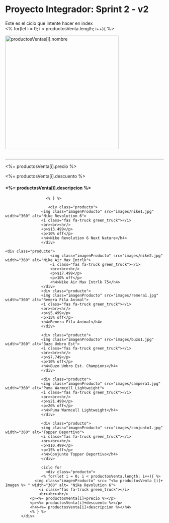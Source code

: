 # Proyecto Integrador: Sprint 2 - v2
Este es el ciclo que intente hacer en index                  
                        <% for(let i = 0; i < productosVenta.length; i++){ %>
                        <div class="producto"> 
                            <img class="imagenProducto" src= productosVenta[i].imagen  width="360" alt= productosVentas[i].nombre>
                            <i class="fas fa-truck green_truck"></i>
                            <br><br><hr/>
                        <p><%= productosVenta[i].precio %></p>
                        <p><%= productosVenta[i].descuento %></p>
                        <h4><%= productosVenta[i].descripcion %></h4>
                    </div>
            
                      <% } %>

                       <div class="producto"> 
                    <img class="imagenProducto" src="images/nike1.jpg" width="360" alt="Nike Revolution 6">
                    <i class="fas fa-truck green_truck"></i>
                    <br><br><hr/>
                    <p>$13.499</p>
                    <p>10% off</p>
                    <h4>Nike Revolution 6 Next Nature</h4>
                    </div>

    <div class="producto">  
                        <img class="imagenProducto" src="images/nike2.jpg" width="360" alt="Nike Air Max Intrlk">
                        <i class="fas fa-truck green_truck"></i>
                        <br><br><hr/>
                        <p>$17.499</p>
                        <p>10% off</p>
                        <h4>Nike Air Max Intrlk 75</h4>
                    </div>
                    <div class="producto"> 
                    <img class="imagenProducto" src="images/remera1.jpg" width="360" alt="Remera Fila Animal">
                    <i class="fas fa-truck green_truck"></i>
                    <br><br><hr/>
                    <p>$5.499</p>
                    <p>15% off</p>
                    <h4>Remera Fila Animal</h4>
                    </div>
    
                    <div class="producto">   
                    <img class="imagenProducto" src="images/buzo1.jpg" width="360" alt="Buzo Umbro Est">
                    <i class="fas fa-truck green_truck"></i>
                    <br><br><hr/>
                    <p>$7.749</p>
                    <p>10% off</p>
                    <h4>Buzo Umbro Est. Champions</h4>
                    </div>
    
                    <div class="producto"> 
                    <img class="imagenProducto" src="images/campera1.jpg" width="360" alt="Puma Warmcell Lightweight">
                    <i class="fas fa-truck green_truck"></i>
                    <br><br><hr/>
                    <p>$21.499</p>
                    <p>20% off</p>
                    <h4>Puma Warmcell Lightweight</h4>
                    </div>
    
                    <div class="producto"> 
                    <img class="imagenProducto" src="images/conjunto1.jpg" width="360" alt="Topper Deportivo">
                    <i class="fas fa-truck green_truck"></i>
                    <br><br><hr/>
                    <p>$10.499</p>
                    <p>15% off</p>
                    <h4>Conjunto Topper Deportivo</h4>
                    </div>                   

                    ciclo for
                      <div class="producto"> 
                    <% for(let i = 0; i < productosVenta.length; i++){ %>
                 <img class="imagenProducto" src= "<%= productosVenta [i]+ Imagen %> " width="360" alt= "Nike Revolution 6"> 
                   <i class="fas fa-truck green_truck"></i>
                   <br><br><hr/>
               <p><%= productosVenta[i]+precio %></p>
               <p><%= productosVenta[i]+descuento %></p>
               <h4><%= productosVenta[i]+descripcion %></h4>
               <% } %>
           </div>



